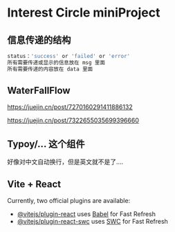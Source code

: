 # Interest Circle miniProject

## 信息传递的结构

```js
status：'success' or 'failed' or 'error'
所有需要传递或显示的信息放在 msg 里面
所有需要传递的内容放在 data 里面
```

## WaterFallFlow 

https://juejin.cn/post/7270160291411886132

https://juejin.cn/post/7322655035699396660


## Typoy/... 这个组件

好像对中文自动换行，但是英文就不是了....

## Vite + React

Currently, two official plugins are available:

- [@vitejs/plugin-react](https://github.com/vitejs/vite-plugin-react/blob/main/packages/plugin-react/README.md) uses [Babel](https://babeljs.io/) for Fast Refresh
- [@vitejs/plugin-react-swc](https://github.com/vitejs/vite-plugin-react-swc) uses [SWC](https://swc.rs/) for Fast Refresh
